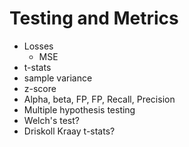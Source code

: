 # Testing and Metrics

* Losses
  * MSE
* t-stats
* sample variance
* z-score
* Alpha, beta, FP, FP, Recall, Precision
* Multiple hypothesis testing 
* Welch's test?
* Driskoll Kraay t-stats?